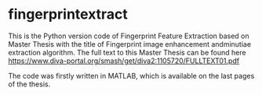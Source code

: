 # fingerprintextract
This is the Python version code of Fingerprint Feature Extraction based on Master Thesis with the title of Fingerprint image enhancement andminutiae extraction algorithm. The full text to this Master Thesis can be found here https://www.diva-portal.org/smash/get/diva2:1105720/FULLTEXT01.pdf

The code was firstly written in MATLAB, which is available on the last pages of the thesis.
